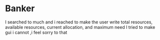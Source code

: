 # Banker
I searched to much and i reached to make the user write total resources, available resources, current allocation, and maximum need
I tried to make gui i cannot ,i feel sorry to that 
